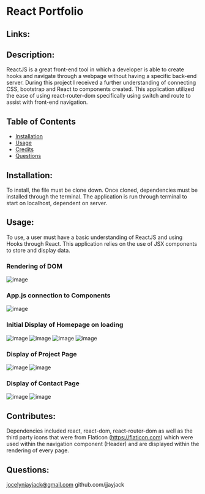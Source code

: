 # React Portfolio
  ## Links: 
  ## Description:
  ReactJS is a great front-end tool in which a developer is able to create hooks and navigate through a webpage without having a specific back-end server. During this project I received a further understanding of connecting CSS, bootstrap and React to components created. This application utilized the ease of using react-router-dom specifically using switch and route to assist with front-end navigation.
  ## Table of Contents
  - [Installation](#installation)
  - [Usage](#usage)
  - [Credits](#contributes)
  - [Questions](#email)

  ## Installation:
  To install, the file must be clone down. Once cloned, dependencies must be installed through the terminal. The application is run through terminal to start on localhost, dependent on server.

  ## Usage:
  To use, a user must have a basic understanding of ReactJS and using Hooks through React. This application relies on the use of JSX components to store and display data. 
  
  ### Rendering of DOM 
  ![image](https://user-images.githubusercontent.com/79474830/121255944-a29d2780-c871-11eb-86c2-fc648018c5aa.png)
  
  ### App.js connection to Components 
  ![image](https://user-images.githubusercontent.com/79474830/121256045-c52f4080-c871-11eb-97d9-a87362ea8818.png)
  
  ### Initial Display of Homepage on loading 
  ![image](https://user-images.githubusercontent.com/79474830/121257109-ec3a4200-c872-11eb-86cf-957780f8af99.png)
  ![image](https://user-images.githubusercontent.com/79474830/121259397-ad59bb80-c875-11eb-9efc-6384dcb7dbb7.png)
  ![image](https://user-images.githubusercontent.com/79474830/121257650-8ef2c080-c873-11eb-971d-2fddec64a65a.png)
  ![image](https://user-images.githubusercontent.com/79474830/121255842-84372c00-c871-11eb-9b0e-a9a60d57824e.png)

  
  ### Display of Project Page 
  ![image](https://user-images.githubusercontent.com/79474830/121258030-06285480-c874-11eb-87df-b3d76256ed61.png)
  ![image](https://user-images.githubusercontent.com/79474830/121258324-60291a00-c874-11eb-9c40-07d6172164e9.png)

### Display of Contact Page 

![image](https://user-images.githubusercontent.com/79474830/121258751-e5143380-c874-11eb-9669-e10cbdcded85.png)
![image](https://user-images.githubusercontent.com/79474830/121258848-037a2f00-c875-11eb-8a73-f6511d6c2ef0.png)


  ## Contributes:
  Dependencies included react, react-dom, react-router-dom as well as the third party icons that were from Flaticon (https://flaticon.com) which were used within the navigation component (Header) and are displayed within the rendering of every page. 

  ## Questions:
  jocelynjayjack@gmail.com
  github.com/jjayjack
